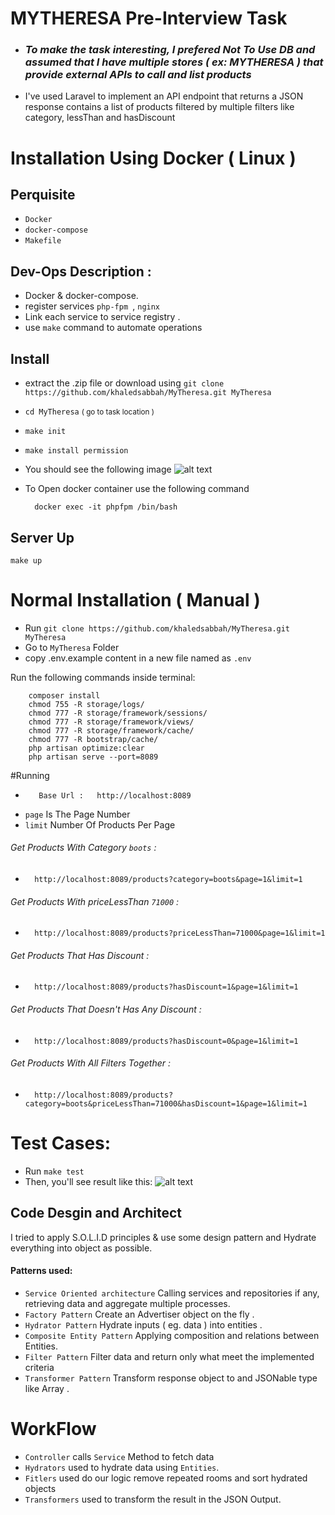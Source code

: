 # MYTHERESA Pre-Interview Task
- <h3><i> To make the task interesting, I prefered Not To Use DB and assumed that  I have multiple stores ( ex: MYTHERESA ) that provide external APIs to call and list products </i></h3>
-  I've used Laravel to implement an API endpoint that returns a JSON response contains a list of products filtered by multiple filters like category, lessThan and hasDiscount
 

# Installation Using Docker ( Linux )

## Perquisite
- `Docker`
- `docker-compose`
- `Makefile`

## Dev-Ops Description :
- Docker & docker-compose.
- register services  ``php-fpm ``, ``nginx``
- Link each service to service registry .
- use ``make`` command to automate operations

## Install
- extract the .zip file or download using `git clone https://github.com/khaledsabbah/MyTheresa.git MyTheresa`
- `cd MyTheresa` <small> ( go to task location )</small>
- `make init`
- `make install permission`
- You should see the following image
  ![alt text](../images/server.png)

- To Open docker container use the following command

        docker exec -it phpfpm /bin/bash
## Server Up
  `make up`
# Normal Installation ( Manual )

* Run ``git clone https://github.com/khaledsabbah/MyTheresa.git MyTheresa``
* Go to `MyTheresa` Folder
* copy .env.example content in a new file named as `.env`

Run the following commands inside terminal:
    
  ```
      composer install
      chmod 755 -R storage/logs/
      chmod 777 -R storage/framework/sessions/
      chmod 777 -R storage/framework/views/
      chmod 777 -R storage/framework/cache/
      chmod 777 -R bootstrap/cache/
      php artisan optimize:clear
      php artisan serve --port=8089  
  ```

#Running
*        Base Url :   http://localhost:8089

- ``page`` Is The Page Number
- ``limit`` Number Of Products Per Page

###### Get Products With Category `boots`  :
*       http://localhost:8089/products?category=boots&page=1&limit=1  

###### Get Products With priceLessThan `71000` : 
*       http://localhost:8089/products?priceLessThan=71000&page=1&limit=1  

###### Get Products That Has Discount :
*       http://localhost:8089/products?hasDiscount=1&page=1&limit=1

###### Get Products That Doesn't Has Any Discount :
*       http://localhost:8089/products?hasDiscount=0&page=1&limit=1  

###### Get Products With All Filters Together :
*       http://localhost:8089/products?category=boots&priceLessThan=71000&hasDiscount=1&page=1&limit=1  

# Test Cases:

- Run   `make test`
- Then, you'll see result like this: ![alt text](../images/tests.png)

## Code Desgin and Architect
I tried to apply S.O.L.I.D principles & use some design pattern and Hydrate everything into object as possible.

#### Patterns used:
- ``Service Oriented architecture``  Calling services and repositories if any, retrieving data and aggregate multiple processes.
- ``Factory Pattern``   Create an Advertiser object on the fly .
- ``Hydrator Pattern``  Hydrate inputs ( eg. data ) into entities .
- ``Composite Entity Pattern``  Applying composition and relations between Entities.
- ``Filter Pattern``   Filter data and return only what meet the implemented criteria
- ``Transformer Pattern``  Transform response object to and JSONable type like Array .


# WorkFlow
- `Controller` calls `Service` Method to fetch data
- `Hydrators` used to hydrate data using `Entities`.
- `Fitlers` used do our logic remove repeated rooms and sort hydrated objects
- `Transformers` used to transform the result in the JSON Output.
